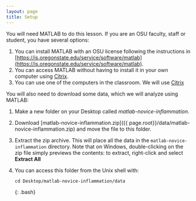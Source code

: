 ```yaml
---
layout: page
title: Setup
---
```


You will need MATLAB to do this lesson. If you are an OSU faculty, staff or student, you have several options:
1. You can install MATLAB with an OSU license following the instructions in [https://is.oregonstate.edu/service/software/matlab](https://is.oregonstate.edu/service/software/matlab). 
2. You can access MATLAB without having to install it in your own computer using [Citrix](https://it.engineering.oregonstate.edu/citrix).
3. You can use one of the computers in the classroom. We will use [Citrix](https://it.engineering.oregonstate.edu/citrix)


You will also need to download some data, which we will analyze using MATLAB:

1. Make a new folder on your Desktop called *matlab-novice-inflammation*.
2. Download [matlab-novice-inflammation.zip]({{ page.root}}/data/matlab-novice-inflammation.zip) and move the file to this folder.
3. Extract the zip archive. This will place all the data in the `matlab-novice-inflammation` directory.
   Note that on Windows, double-clicking on the zip file simply previews the contents: to extract, right-click and select **Extract All**
4. You can access this folder from the Unix shell with:

	~~~
	cd Desktop/matlab-novice-inflammation/data
	~~~
	{: .bash}

[gnu-octave]: https://www.gnu.org/software/octave/
